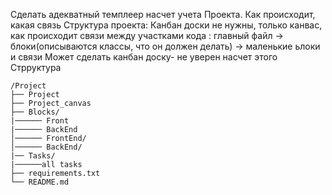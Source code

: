 Сделать адекватный темплеер насчет учета Проекта. Как происходит, какая связь 
Структура проекта: Канбан доски не нужны, только канвас, как происходит связи между участками кода : главный файл -> блоки(описываются классы, что он должен делать) -> маленькие ьлоки и связи
Может сделать канбан доску- не уверен насчет этого 
Стрруктура 

```plaintext
/Project
├── Project
├── Project_canvas
├── Blocks/
|────── Front
|────── BackEnd
│────── FrontEnd/
│────── BackEnd/
|── Tasks/
|──────all tasks
├── requirements.txt
└── README.md